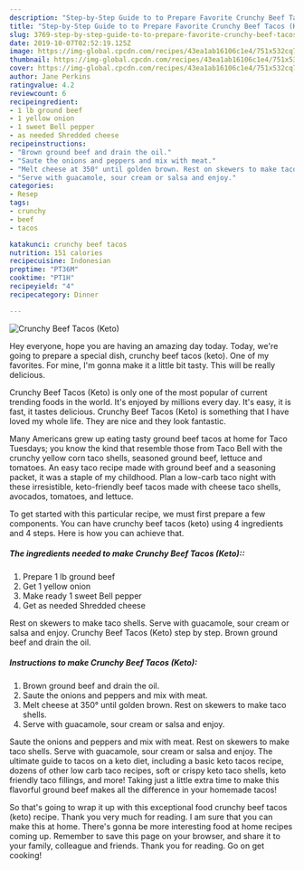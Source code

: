 ```yaml
---
description: "Step-by-Step Guide to to Prepare Favorite Crunchy Beef Tacos (Keto)"
title: "Step-by-Step Guide to to Prepare Favorite Crunchy Beef Tacos (Keto)"
slug: 3769-step-by-step-guide-to-to-prepare-favorite-crunchy-beef-tacos-keto
date: 2019-10-07T02:52:19.125Z
image: https://img-global.cpcdn.com/recipes/43ea1ab16106c1e4/751x532cq70/crunchy-beef-tacos-keto-recipe-main-photo.jpg
thumbnail: https://img-global.cpcdn.com/recipes/43ea1ab16106c1e4/751x532cq70/crunchy-beef-tacos-keto-recipe-main-photo.jpg
cover: https://img-global.cpcdn.com/recipes/43ea1ab16106c1e4/751x532cq70/crunchy-beef-tacos-keto-recipe-main-photo.jpg
author: Jane Perkins
ratingvalue: 4.2
reviewcount: 6
recipeingredient:
- 1 lb ground beef
- 1 yellow onion
- 1 sweet Bell pepper
- as needed Shredded cheese
recipeinstructions:
- "Brown ground beef and drain the oil."
- "Saute the onions and peppers and mix with meat."
- "Melt cheese at 350° until golden brown. Rest on skewers to make taco shells."
- "Serve with guacamole, sour cream or salsa and enjoy."
categories:
- Resep
tags:
- crunchy
- beef
- tacos

katakunci: crunchy beef tacos
nutrition: 151 calories
recipecuisine: Indonesian
preptime: "PT36M"
cooktime: "PT1H"
recipeyield: "4"
recipecategory: Dinner

---
```



![Crunchy Beef Tacos (Keto)](https://img-global.cpcdn.com/recipes/43ea1ab16106c1e4/751x532cq70/crunchy-beef-tacos-keto-recipe-main-photo.jpg)

Hey everyone, hope you are having an amazing day today. Today, we're going to prepare a special dish, crunchy beef tacos (keto). One of my favorites. For mine, I'm gonna make it a little bit tasty. This will be really delicious.

Crunchy Beef Tacos (Keto) is only one of the most popular of current trending foods in the world. It's enjoyed by millions every day. It's easy, it is fast, it tastes delicious. Crunchy Beef Tacos (Keto) is something that I have loved my whole life. They are nice and they look fantastic.

Many Americans grew up eating tasty ground beef tacos at home for Taco Tuesdays; you know the kind that resemble those from Taco Bell with the crunchy yellow corn taco shells, seasoned ground beef, lettuce and tomatoes. An easy taco recipe made with ground beef and a seasoning packet, it was a staple of my childhood. Plan a low-carb taco night with these irresistible, keto-friendly beef tacos made with cheese taco shells, avocados, tomatoes, and lettuce.


To get started with this particular recipe, we must first prepare a few components. You can have crunchy beef tacos (keto) using 4 ingredients and 4 steps. Here is how you can achieve that.

##### The ingredients needed to make Crunchy Beef Tacos (Keto)::

1. Prepare 1 lb ground beef
1. Get 1 yellow onion
1. Make ready 1 sweet Bell pepper
1. Get as needed Shredded cheese


Rest on skewers to make taco shells. Serve with guacamole, sour cream or salsa and enjoy. Crunchy Beef Tacos (Keto) step by step. Brown ground beef and drain the oil. 

##### Instructions to make Crunchy Beef Tacos (Keto):

1. Brown ground beef and drain the oil.
1. Saute the onions and peppers and mix with meat.
1. Melt cheese at 350° until golden brown. Rest on skewers to make taco shells.
1. Serve with guacamole, sour cream or salsa and enjoy.


Saute the onions and peppers and mix with meat. Rest on skewers to make taco shells. Serve with guacamole, sour cream or salsa and enjoy. The ultimate guide to tacos on a keto diet, including a basic keto tacos recipe, dozens of other low carb taco recipes, soft or crispy keto taco shells, keto friendly taco fillings, and more! Taking just a little extra time to make this flavorful ground beef makes all the difference in your homemade tacos! 

So that's going to wrap it up with this exceptional food crunchy beef tacos (keto) recipe. Thank you very much for reading. I am sure that you can make this at home. There's gonna be more interesting food at home recipes coming up. Remember to save this page on your browser, and share it to your family, colleague and friends. Thank you for reading. Go on get cooking!

